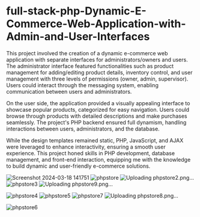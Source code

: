 # full-stack-php-Dynamic-E-Commerce-Web-Application-with-Admin-and-User-Interfaces
This project involved the creation of a dynamic e-commerce web application with separate interfaces for administrators/owners and users. The administrator interface featured functionalities such as product management for adding/editing product details, inventory control, and user management with three levels of permissions (owner, admin, supervisor). Users could interact through the messaging system, enabling communication between users and administrators.

On the user side, the application provided a visually appealing interface to showcase popular products, categorized for easy navigation. Users could browse through products with detailed descriptions and make purchases seamlessly. The project's PHP backend ensured full dynamism, handling interactions between users, administrators, and the database.

While the design templates remained static, PHP, JavaScript, and AJAX were leveraged to enhance interactivity, ensuring a smooth user experience. This project honed skills in PHP development, database management, and front-end interaction, equipping me with the knowledge to build dynamic and user-friendly e-commerce solutions.


![Screenshot 2024-03-18 141751](https://github.com/Mohmaed-Abdelatif/full-stack-php-Dynamic-E-Commerce-Web-Application-with-Admin-and-User-Interfaces/assets/146424722/4bb47058-5419-41b8-9e26-d9794cb8017b)
![phpstore](https://github.com/Mohmaed-Abdelatif/full-stack-php-Dynamic-E-Commerce-Web-Application-with-Admin-and-User-Interfaces/assets/146424722/10562141-f2db-4252-ad1f-65e6697d8cb9)
![Uploading phpstore2.png…]()
![phpstore3](https://github.com/Mohmaed-Abdelatif/full-stack-php-Dynamic-E-Commerce-Web-Application-with-Admin-and-User-Interfaces/assets/146424722/a22957af-e302-4725-81b4-43355d615a70)
![Uploading phpstore9.png…]()

![phpstore4](https://github.com/Mohmaed-Abdelatif/full-stack-php-Dynamic-E-Commerce-Web-Application-with-Admin-and-User-Interfaces/assets/146424722/3439f83b-ac66-47e2-b55f-744d940cb0de)
![phpstore5](https://github.com/Mohmaed-Abdelatif/full-stack-php-Dynamic-E-Commerce-Web-Application-with-Admin-and-User-Interfaces/assets/146424722/78823f72-db1c-4d6c-973c-9525e114547f)
![phpstore7](https://github.com/Mohmaed-Abdelatif/full-stack-php-Dynamic-E-Commerce-Web-Application-with-Admin-and-User-Interfaces/assets/146424722/18ca5b4b-9d17-4f5b-8aad-bc60cb91d7c6)
![Uploading phpstore8.png…]()

![phpstore6](https://github.com/Mohmaed-Abdelatif/full-stack-php-Dynamic-E-Commerce-Web-Application-with-Admin-and-User-Interfaces/assets/146424722/0160a179-08cf-4f48-84d8-1483b90dd1aa)


